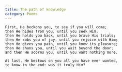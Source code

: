 ```yaml
---
title: The path of knowledge
category: Poems
---
```


    First, He beckons you, to see if you will come;
    then He hides from you, until you seek Him;
    then He holds you back, until you brave His trials;
    then He robs you of joy, until you rejoice with Him;
    then He gives you pain, until you know its pleasure;
    then He shuns you, until you wait beyond the door;
    and then He scorns you, until you want nothing more.

    At last, He bestows on you all you have ever wanted,
    to know in the end: was it truly Him?

